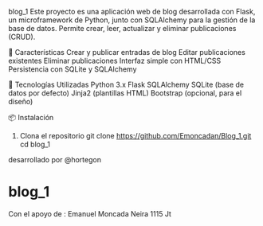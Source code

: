 blog_1
Este proyecto es una aplicación web de blog desarrollada con Flask, un microframework de Python, junto con SQLAlchemy para la gestión de la base de datos. Permite crear, leer, actualizar y eliminar publicaciones (CRUD).

🚀 Características
Crear y publicar entradas de blog
Editar publicaciones existentes
Eliminar publicaciones
Interfaz simple con HTML/CSS
Persistencia con SQLite y SQLAlchemy

🧰 Tecnologías Utilizadas
Python 3.x
Flask
SQLAlchemy
SQLite (base de datos por defecto)
Jinja2 (plantillas HTML)
Bootstrap (opcional, para el diseño)

📦 Instalación
1. Clona el repositorio
git clone https://github.com/Emoncadan/Blog_1.git
cd blog_1


desarrollado por
@hortegon

# blog_1

Con el apoyo de :
Emanuel Moncada Neira 1115 Jt
